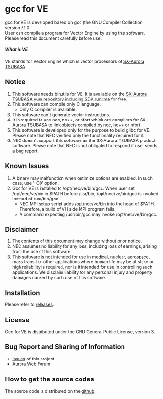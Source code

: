 
# gcc for VE

gcc for VE is developed based on gcc (the GNU Compiler Collection) version 7.1.0.  
User can compile a program for Vector Engine by using this software.  
Please read this document carefully before use.

##### What is VE

VE stands for Vector Engine which is vector processors of [SX-Aurora TSUBASA](https://www.nec.com/en/global/solutions/hpc/sx/index.html). 


## Notice

  1. This software needs binutils for VE. It is available on the [SX-Aurora 
     TSUBASA yum repository including SDK runtime](https://www.hpc.nec/repos/runtime/sdk/) for free.
  2. This software can compile only C language.
      - Only C compiler is available.
  3. This software can't generate vector instructions.
  4. It is required to use ncc, nc++, or nfort which are compilers for SX-Aurora 
     TSUBASA to link objects compiled by ncc, nc++ or nfort.
  5. This software is developed only for the purpose to build glibc for VE. 
     Please note that NEC verified only the functionality required for it.
  6. NEC doesn't support this software as the SX-Aurora TSUBASA product software.
     Please note that NEC is not obligated to respond if user sends a bug report.  

## Known Issues

  1. A binary may malfunction when optimize options are enabled. In such case, 
     use '-O0' option.
  2. Gcc for VE is installed to /opt/nec/ve/bin/gcc.
     When user set /opt/nec/ve/bin in $PATH before /usr/bin, /opt/nec/ve/bin/gcc
     is invoked instead of /usr/bin/gcc.
     - NEC MPI setup script adds /opt/nec/ve/bin into the head of $PATH. Therefore,
       a build of VH side MPI program fails.
     - A command expecting /usr/bin/gcc may invoke /opt/nec/ve/bin/gcc.

##  Disclaimer

  1. The contents of this document may change without prior notice.
  2. NEC assumes no liability for any loss, including loss of earnings, 
     arising from the use of this software.
  3. This software is not intended for use in medical, nuclear, aerospace, mass
     transit or other applications where human life may be at stake or high
     reliability is required, nor is it intended for use in controlling such
     applications. We disclaim liability for any personal injury and property
     damages caused by such use of this software.

## Installation

Please refer to [releases](https://github.com/veos-sxarr-NEC/gcc-ve/releases).

## License

Gcc for VE is distributed under the GNU General Public License, version 3.

##  Bug Report and Sharing of Information

* [Issues](https://github.com/veos-sxarr-NEC/gcc-ve/issues) of this project
* [Aurora Web Forum](https://www.hpc.nec/forums/)

## How to get the source codes

The source code is distributed on the [github](https://github.com/veos-sxarr-NEC/gcc-ve).





